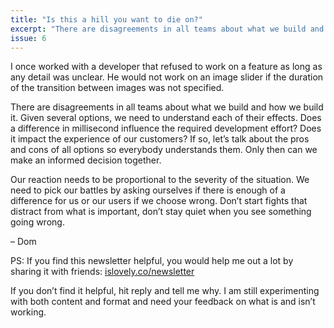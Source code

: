 ```yaml
---
title: "Is this a hill you want to die on?"
excerpt: "There are disagreements in all teams about what we build and how we build it. Given several options, we need to understand each of their effects."
issue: 6
---
```

I once worked with a developer that refused to work on a feature as long as any detail was unclear. He would not work on an image slider if the duration of the transition between images was not specified.

There are disagreements in all teams about what we build and how we build it. Given several options, we need to understand each of their effects. Does a difference in millisecond influence the required development effort? Does it impact the experience of our customers? If so, let’s talk about the pros and cons of all options so everybody understands them. Only then can we make an informed decision together.

Our reaction needs to be proportional to the severity of the situation. We need to pick our battles by asking ourselves if there is enough of a difference for us or our users if we choose wrong. Don’t start fights that distract from what is important, don’t stay quiet when you see something going wrong.

– Dom

PS: If you find this newsletter helpful, you would help me out a lot by sharing it with friends: [islovely.co/newsletter](/newsletter)

If you don’t find it helpful, hit reply and tell me why. I am still experimenting with both content and format and need your feedback on what is and isn’t working.
